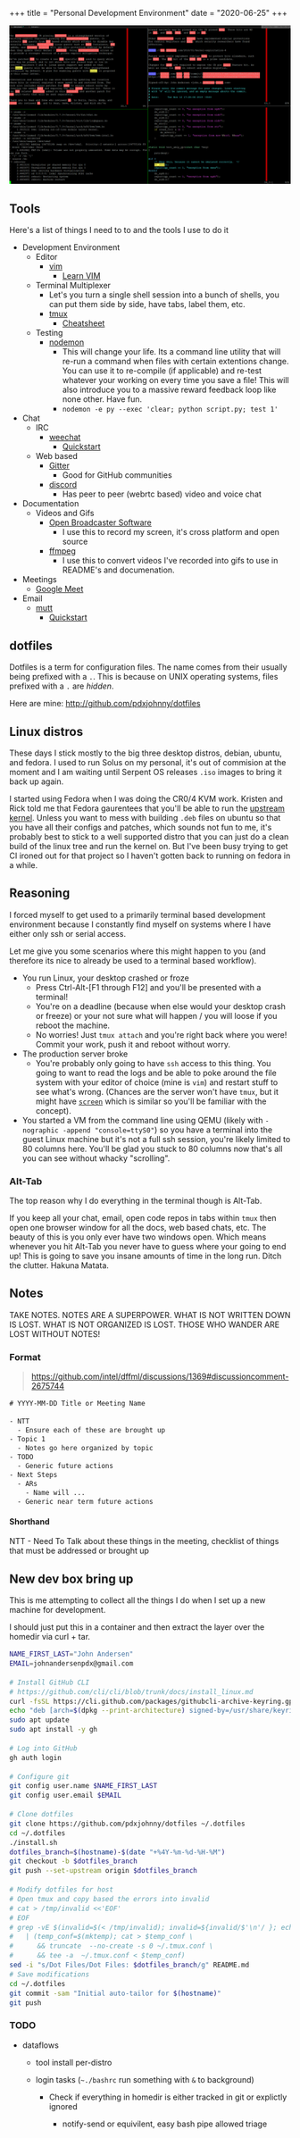+++
title = "Personal Development Environment"
date = "2020-06-25"
+++

![tmux-example](/images/tmux-example.png)

## Tools

Here's a list of things I need to to and the tools I use to do it

- Development Environment
  - Editor
    - [vim](https://www.vim.org/)
      - [Learn VIM](https://vim-adventures.com/)
  - Terminal Multiplexer
    - Let's you turn a single shell session into a bunch of shells, you can put
      them side by side, have tabs, label them, etc.
    - [tmux](https://github.com/tmux/tmux/wiki)
      - [Cheatsheet](https://gist.github.com/MohamedAlaa/2961058)
  - Testing
    - [nodemon](https://nodemon.io/)
      - This will change your life. Its a command line utility that will re-run
        a command when files with certain extentions change. You can use it to
        re-compile (if applicable) and re-test whatever your working on every
        time you save a file! This will also introduce you to a massive reward
        feedback loop like none other. Have fun.
      - `nodemon -e py --exec 'clear; python script.py; test 1'`
- Chat
  - IRC
    - [weechat](https://weechat.org/)
      - [Quickstart](https://weechat.org/files/doc/stable/weechat_quickstart.en.html)
  - Web based
    - [Gitter]()
      - Good for GitHub communities
    - [discord](https://discord.com/)
      - Has peer to peer (webrtc based) video and voice chat
- Documentation
  - Videos and Gifs
    - [Open Broadcaster Software](https://obsproject.com)
      - I use this to record my screen, it's cross platform and open source
    - [ffmpeg](https://ffmpeg.org/)
      - I use this to convert videos I've recorded into gifs to use in README's
        and documenation.
- Meetings
  - [Google Meet](https://meet.google.com)
- Email
  - [mutt](https://weechat.org/)
    - [Quickstart](https://weechat.org/files/doc/stable/weechat_quickstart.en.html)

## dotfiles

Dotfiles is a term for configuration files. The name comes from their usually
being prefixed with a `.`. This is because on UNIX operating systems, files
prefixed with a `.` are *hidden*.

Here are mine: http://github.com/pdxjohnny/dotfiles

## Linux distros

These days I stick mostly to the big three desktop distros, debian, ubuntu, and
fedora. I used to run Solus on my personal, it's out of commision at the moment
and I am waiting until Serpent OS releases `.iso` images to bring it back up
again.

I started using Fedora when I was doing the CR0/4 KVM work. Kristen and Rick told
me that Fedora gaurentees that you'll be able to run the
[upstream kernel](./linux-kernel/#terminology). Unless you want to mess with
building `.deb` files on ubuntu so that you have all their configs and patches,
which sounds not fun to me, it's probably best to stick to a well supported distro
that you can just do a clean build of the linux tree and run the kernel on. But
I've been busy trying to get CI ironed out for that project so I haven't gotten
back to running on fedora in a while.

## Reasoning

I forced myself to get used to a primarily terminal based development
environment because I constantly find myself on systems where I have either only
ssh or serial access.

Let me give you some scenarios where this might happen to you (and therefore its
nice to already be used to a terminal based workflow).

- You run Linux, your desktop crashed or froze
  - Press Ctrl-Alt-[F1 through F12] and you'll be presented with a terminal!
  - You're on a deadline (because when else would your desktop crash or freeze)
    or your not sure what will happen / you will loose if you reboot the
    machine.
  - No worries! Just `tmux attach` and you're right back where you were! Commit
    your work, push it and reboot without worry.
- The production server broke
  - You're probably only going to have `ssh` access to this thing. You going to
    want to read the logs and be able to poke around the file system with your
    editor of choice (mine is `vim`) and restart stuff to see what's wrong.
    (Chances are the server won't have `tmux`, but it might have
    [`screen`](https://linuxize.com/post/how-to-use-linux-screen/) which is
    similar so you'll be familiar with the concept).
- You started a VM from the command line using QEMU (likely with
  `-nographic -append "console=ttyS0"`) so you have a terminal into the guest
  Linux machine but it's not a full ssh session, you're likely limited to 80
  columns here. You'll be glad you stuck to 80 columns now that's all you can
  see without whacky "scrolling".

### Alt-Tab

The top reason why I do everything in the terminal though is Alt-Tab.

If you keep all your chat, email, open code repos in tabs within `tmux` then
open one browser window for all the docs, web based chats, etc. The beauty of
this is you only ever have two windows open. Which means whenever you hit
Alt-Tab you never have to guess where your going to end up! This is going to
save you insane amounts of time in the long run. Ditch the clutter. Hakuna
Matata.


## Notes

TAKE NOTES. NOTES ARE A SUPERPOWER. WHAT IS NOT WRITTEN DOWN IS LOST.
WHAT IS NOT ORGANIZED IS LOST. THOSE WHO WANDER ARE LOST WITHOUT NOTES!

### Format

> https://github.com/intel/dffml/discussions/1369#discussioncomment-2675744

```
# YYYY-MM-DD Title or Meeting Name

- NTT
  - Ensure each of these are brought up
- Topic 1
  - Notes go here organized by topic
- TODO
  - Generic future actions
- Next Steps
  - ARs
    - Name will ...
  - Generic near term future actions
```

#### Shorthand

NTT - Need To Talk about these things in the meeting, checklist of things
that must be addressed or brought up

## New dev box bring up

This is me attempting to collect all the things I do when I set up a new
machine for development.

I should just put this in a container and then extract the layer over the
homedir via curl + tar.


```bash
NAME_FIRST_LAST="John Andersen"
EMAIL=johnandersenpdx@gmail.com

# Install GitHub CLI
# https://github.com/cli/cli/blob/trunk/docs/install_linux.md
curl -fsSL https://cli.github.com/packages/githubcli-archive-keyring.gpg | sudo dd of=/usr/share/keyrings/githubcli-archive-keyring.gpg
echo "deb [arch=$(dpkg --print-architecture) signed-by=/usr/share/keyrings/githubcli-archive-keyring.gpg] https://cli.github.com/packages stable main" | sudo tee /etc/apt/sources.list.d/github-cli.list > /dev/null
sudo apt update
sudo apt install -y gh

# Log into GitHub
gh auth login

# Configure git
git config user.name $NAME_FIRST_LAST
git config user.email $EMAIL

# Clone dotfiles
git clone https://github.com/pdxjohnny/dotfiles ~/.dotfiles
cd ~/.dotfiles
./install.sh
dotfiles_branch=$(hostname)-$(date "+%4Y-%m-%d-%H-%M")
git checkout -b $dotfiles_branch
git push --set-upstream origin $dotfiles_branch

# Modify dotfiles for host
# Open tmux and copy based the errors into invalid
# cat > /tmp/invalid <<'EOF'
# EOF
# grep -vE $(invalid=$(< /tmp/invalid); invalid=${invalid/$'\n'/ }; echo $invalid | sed -e 's/ /|/g' < ~/.tmux.conf) \
#   | (temp_conf=$(mktemp); cat > $temp_conf \
#      && truncate  --no-create -s 0 ~/.tmux.conf \
#      && tee -a  ~/.tmux.conf < $temp_conf)
sed -i "s/Dot Files/Dot Files: $dotfiles_branch/g" README.md
# Save modifications
cd ~/.dotfiles
git commit -sam "Initial auto-tailor for $(hostname)"
git push
```

### TODO

- dataflows

  - tool install per-distro

  - login tasks (`~./bashrc` run something with `&` to background)

    - Check if everything in homedir is either tracked in git or explictly ignored

      - notify-send or equivilent, easy bash pipe allowed triage
